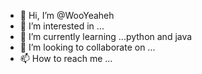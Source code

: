 - 👋 Hi, I’m @WooYeaheh
- 👀 I’m interested in ...
- 🌱 I’m currently learning ...python and java
- 💞️ I’m looking to collaborate on ...
- 📫 How to reach me ...

<!---
WooYeaheh/WooYeaheh is a ✨ special ✨ repository because its `README.md` (this file) appears on your GitHub profile.
You can click the Preview link to take a look at your changes.
--->
